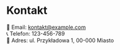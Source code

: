 # Kontakt

📧 Email: kontakt@example.com  
📞 Telefon: 123-456-789  
🏢 Adres: ul. Przykładowa 1, 00-000 Miasto  
